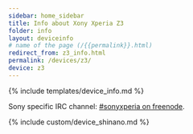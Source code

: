 ```yaml
---
sidebar: home_sidebar
title: Info about Xony Xperia Z3
folder: info
layout: deviceinfo
# name of the page (/{{permalink}}.html)
redirect_from: z3_info.html
permalink: /devices/z3/
device: z3
---
```

{% include templates/device_info.md %}
<p>Sony specific IRC channel: <a href="https://webchat.freenode.net/?channels=freexperia">#sonyxperia on freenode</a>.</p>

{% include custom/device_shinano.md %}
